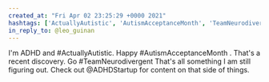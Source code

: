 ```yaml
---
created_at: "Fri Apr 02 23:25:29 +0000 2021"
hashtags: ['ActuallyAutistic', 'AutismAcceptanceMonth', 'TeamNeurodivergent']
in_reply_to: @leo_guinan
---
```


I'm ADHD and #ActuallyAutistic. Happy #AutismAcceptanceMonth . That's a recent discovery. Go #TeamNeurodivergent That's all something I am still figuring out. Check out @ADHDStartup for content on that side of things.